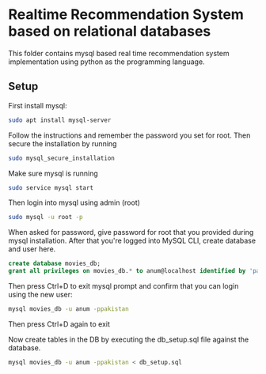 # Realtime Recommendation System based on relational databases

This folder contains mysql based real time recommendation system implementation
using python as the programming language.


## Setup

First install mysql:

```bash
sudo apt install mysql-server
```

Follow the instructions and remember the password you set for root. Then secure the installation by
running

```bash
sudo mysql_secure_installation
```

Make sure mysql is running

```bash
sudo service mysql start
```

Then login into mysql using admin (root)

```bash
sudo mysql -u root -p
```

When asked for password, give password for root that you provided during mysql installation.
After that you're logged into MySQL CLI, create database and user here.

```sql
create database movies_db;
grant all privileges on movies_db.* to anum@localhost identified by 'pakistan';
```

Then press Ctrl+D to exit mysql prompt and confirm that you can login using the new user:

```bash
mysql movies_db -u anum -ppakistan
```

Then press Ctrl+D again to exit

Now create tables in the DB by executing the db_setup.sql file against the database.

```bash
mysql movies_db -u anum -ppakistan < db_setup.sql
```

